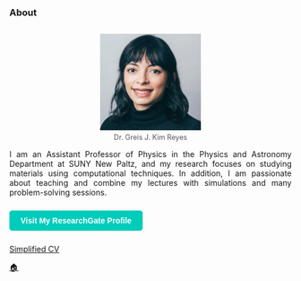 ### About

<p align="center" style="margin-top:2em;">
  <img src="./portrait2.jpg" alt="Kim" width="180">
  <br>
  <span style="font-size: 0.9em; color: #555;">Dr. Greis J. Kim Reyes</span>
</p>

<div style="text-align: justify;">  
<p>
I am an Assistant Professor of Physics in the Physics and Astronomy Department at SUNY New Paltz, and my research focuses on studying materials using computational techniques. In addition, I am passionate about teaching and combine my lectures with simulations and many problem-solving sessions.</p>
</div>

<a href="https://www.researchgate.net/profile/Greis-Kim-Reyes-2?ev=hdr_xprf" 
   target="_blank" 
   style="
      display: inline-block;
      background-color: #00CCBB;
      color: #ffffff;
      padding: 10px 20px;
      text-decoration: none;
      font-weight: bold;
      border-radius: 5px;
      font-family: sans-serif;
      margin: 10px 0;
   ">
   Visit My ResearchGate Profile
</a>


[Simplified CV](cv.md)

[🏠](index.md)
